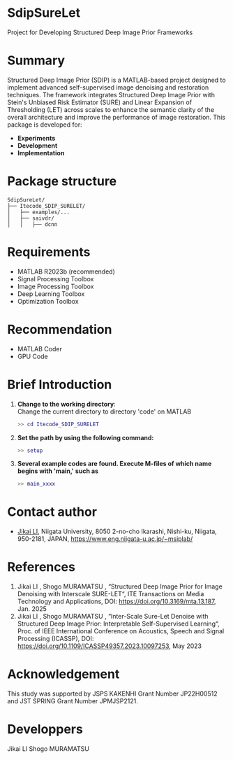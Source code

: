 # SdipSureLet
Project for Developing Structured Deep Image Prior Frameworks
# Summary
Structured Deep Image Prior (SDIP) is a MATLAB-based project designed to implement advanced self-supervised image denoising and restoration techniques. The framework integrates Structured Deep Image Prior with Stein's Unbiased Risk Estimator (SURE) and Linear Expansion of Thresholding (LET) across scales to enhance the semantic clarity of the overall architecture and improve the performance of image restoration.
This package is developed for:
- **Experiments**
- **Development**
- **Implementation**
# Package structure
```plaintext
SdipSureLet/               
├── Itecode_SDIP_SURELET/                
│   ├── examples/...        
│   ├── saivdr/            
│   │   ├── dcnn
```
# Requirements
- MATLAB R2023b (recommended)
- Signal Processing Toolbox
- Image Processing Toolbox
- Deep Learning Toolbox
- Optimization Toolbox
# Recommendation
- MATLAB Coder
- GPU Code
# Brief Introduction

1. **Change to the working directory**:  
   Change the current directory to directory 'code' on MATLAB
   ```matlab
   >> cd Itecode_SDIP_SURELET 
3. **Set the path by using the following command:**
   ```matlab
   >> setup
5. **Several example codes are found. Execute  M-files of which name begins with 'main,' such as**
   ```matlab
   >> main_xxxx
# Contact author

- [Jikai LI](https://github.com/ljkyjj),
 Niigata University,
 8050 2-no-cho Ikarashi, Nishi-ku,
 Niigata, 950-2181, JAPAN,
 https://www.eng.niigata-u.ac.jp/~msiplab/


# References
1. Jikai LI , Shogo MURAMATSU , “Structured Deep Image Prior for Image Denoising with Interscale SURE-LET“,  ITE Transactions on Media Technology and Applications, DOI: https://doi.org/10.3169/mta.13.187, Jan. 2025
2. Jikai LI , Shogo MURAMATSU , “Inter-Scale Sure-Let Denoise with Structured Deep Image Prior: Interpretable Self-Supervised Learning“, Proc. of IEEE International Conference on Acoustics, Speech and Signal Processing (ICASSP), DOI: https://doi.org/10.1109/ICASSP49357.2023.10097253, May 2023
# Acknowledgement
This study was supported by JSPS KAKENHI Grant Number JP22H00512 and JST SPRING Grant Number JPMJSP2121.
# Developpers
Jikai LI
Shogo MURAMATSU

